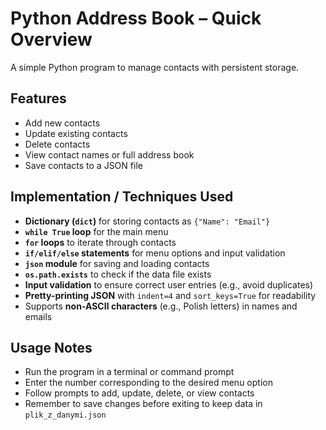 # Python Address Book – Quick Overview

A simple Python program to manage contacts with persistent storage.

## Features

- Add new contacts
- Update existing contacts
- Delete contacts
- View contact names or full address book
- Save contacts to a JSON file

## Implementation / Techniques Used

- **Dictionary (`dict`)** for storing contacts as `{"Name": "Email"}`
- **`while True` loop** for the main menu
- **`for` loops** to iterate through contacts
- **`if/elif/else` statements** for menu options and input validation
- **`json` module** for saving and loading contacts
- **`os.path.exists`** to check if the data file exists
- **Input validation** to ensure correct user entries (e.g., avoid duplicates)
- **Pretty-printing JSON** with `indent=4` and `sort_keys=True` for readability
- Supports **non-ASCII characters** (e.g., Polish letters) in names and emails

## Usage Notes

- Run the program in a terminal or command prompt
- Enter the number corresponding to the desired menu option
- Follow prompts to add, update, delete, or view contacts
- Remember to save changes before exiting to keep data in `plik_z_danymi.json`
